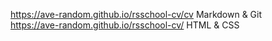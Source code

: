 https://ave-random.github.io/rsschool-cv/cv Markdown & Git  
https://ave-random.github.io/rsschool-cv/ HTML & CSS
